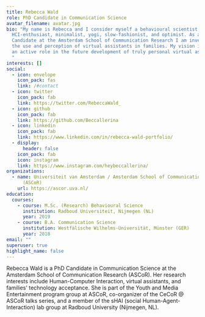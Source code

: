 ```yaml
---
title: Rebecca Wald
role: PhD Candidate in Communication Science
avatar_filename: avatar.jpg
bio: "My name is Rebecca and I consider myself a behavioural scientist,
  HCI-enthusiast, minimalist, yogi, slow-fashionist, and optimist. As a PhD
  Candidate at the Amsterdam School of Communication Research I am investigating
  the use and perception of virtual assistants in families. My vision is to play
  an active role in the future development of truly personal virtual assistants.
  "
interests: []
social:
  - icon: envelope
    icon_pack: fas
    link: /#contact
  - icon: twitter
    icon_pack: fab
    link: https://twitter.com/RebeccaWald_
  - icon: github
    icon_pack: fab
    link: https://github.com/Beccallerina
  - icon: linkedin
    icon_pack: fab
    link: https://www.linkedin.com/in/rebecca-wald-portfolio/
  - display:
      header: false
    icon_pack: fab
    icon: instagram
    link: https://www.instagram.com/heybeccallerina/
organizations:
  - name: Universiteit van Amsterdam / Amsterdam School of Communication Research
      (ASCoR)
    url: https://ascor.uva.nl/
education:
  courses:
    - course: M.Sc. (Research) Behavioural Science
      institution: Radboud Universiteit, Nijmegen (NL)
      year: 2019
    - course: B.A. Communication Science
      institution: Westfälische Wilhelms-Universität, Münster (GER)
      year: 2018
email: ""
superuser: true
highlight_name: false
---
```

Rebecca Wald is a PhD Candidate in Communication Science at the Amsterdam School of Communication Research (ASCoR). Her research interests include Human-Computer Interaction, virtual assistants, and families' technology acceptance. She is part of the Youth and Media Entertainment program group at ASCoR, co-organizer of the CeCoR @ ASCoR talks series, and a member of the sHAI (social Human-Agent-Interaction) lab group at Radboud University (Nijmegen, NL).